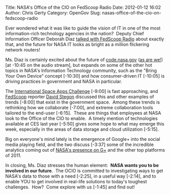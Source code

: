 Title: NASA's Office of the CIO on FedScoop Radio
Date: 2012-01-12 16:02
Author: Chris Gerty
Category: OpenGov
Slug: nasas-office-of-the-cio-on-fedscoop-radio

Ever wondered what it was like to guide the vision of IT in one of the
most information-rich technology agencies in the nation?  Deputy Chief
Information Officer Deborah Diaz [talked with FedScoop Radio][] about
exactly that, and the future for NASA IT looks as bright as a million
flickering network routers!

Ms. Diaz is certainly excited about the future of [code.nasa.gov][] ([as
are we!][]) [at -10:45 on the audio stream], but expands on some of the
other hot topics in NASA's Information Technology community, such as the
"Bring Your Own Device" concept [-10:30] and how consumer-driven IT
[-10:05] is driving practices in government and NASA in particular.

The [International Space Apps Challenge][] [-9:00] is fast approaching,
and [FedScoop][] reporter [David Stegon][] discussed this and other
examples of trends [-8:00] that exist in the government space.  Among
these trends is rethinking how we collaborate [-7:00], and extreme
collaboration tools tailored to the end-user [-6:15].  These are things
that employees at NASA look to the Office of the CIO to enable.  A
timely mention of technologies available at CES last year [-5:50] gives
some hope to what may emerge this week, especially in the areas of data
storage and cloud utilization [-5:15].

Big on everyone's mind lately is the emergence of Google+ into the
social media playing field, and the two discuss [-3:37] some of the
incredible analytics coming out of [NASA's presence on G+][] and the
other top platforms of 2011.

In closing, Ms. Diaz stresses the human element:  **NASA wants you to be
involved in our future**.  The OCIO is committed to investigating ways
to get NASA's data to those with a need [-2:25], in a useful way
[-2:14], and to enable YOU to get involved in real-life solutions to
today's toughest challenges.  How?  Come explore with us [-1:45] and
find out!

  [talked with FedScoop Radio]: http://fedscoop.com/radio/open-government-mobile-and-google-with-nasa-deputy-cio-deborah-diaz/
  [code.nasa.gov]: http://code.nasa.gov
  [as are we!]: http://open.nasa.gov/blog/2012/01/04/the-plan-for-code/
    "The Plan for Code"
  [International Space Apps Challenge]: http://open.nasa.gov/appschallenge/
  [FedScoop]: http://fedscoopradio.com
  [David Stegon]: http://fedscoop.com/radio/tag/david-stegon/
  [NASA's presence on G+]: http://open.nasa.gov/blog/2011/11/14/nasa-on-google/
    "+NASA on Google+"
